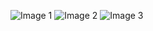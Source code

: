 ![Image 1](https://media.licdn.com/dms/image/v2/D5622AQFlOzqrszbqZw/feedshare-shrink_800/B56Zh9MnzNG4Ag-/0/1754447119988?e=1758758400&v=beta&t=FjiZmg9A1P8t1fvXFJGThS5MM5jlP25jHHgmXGLELzA)
![Image 2](https://media.licdn.com/dms/image/v2/D5622AQHfRAubiGHJcQ/feedshare-shrink_1280/B56Zh9MnzyHMAs-/0/1754447120540?e=1758758400&v=beta&t=R5cq5eH-mNWg0YPwrjEhRXvjv98Nx1DjdxcCa4JyWcE)
![Image 3](https://media.licdn.com/dms/image/v2/D5622AQEsPGIqbhrpZg/feedshare-shrink_1280/B56Zh9MnzCHkAs-/0/1754447120317?e=1758758400&v=beta&t=z3jykFt_XPapNh-cUScig6HF3XQ0jFNNZMxgrJHiWO0)
